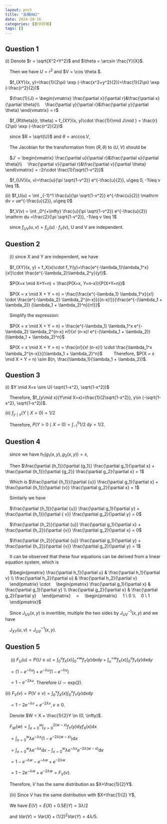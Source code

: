 ```yaml
---
layout: post
title: "高概HW2"
date: 2024-10-16
categories: [数学好难]
tags: []  
---
```


## Question 1

(i) Denote $r = \sqrt{X^2+Y^2}$ and $\theta = \arcsin \frac{Y}{X}$.

　Then we have $U = r^2$ and $V = \cos \theta $.

　$f_{XY}(x, y)=\frac{1}{2\pi} \exp (-\frac{x^2+y^2}{2})=\frac{1}{2\pi} \exp (-\frac{r^2}{2})$

　$\frac{1}{J} = \begin{vmatrix} \frac{\partial x}{\partial r}&\frac{\partial x}{\partial \theta}\\
　\frac{\partial y}{\partial r}&\frac{\partial y}{\partial \theta}  \end{vmatrix} = r$

　$f_{R\theta}(r, \theta) = f_{XY}(x, y)\cdot \frac{1}{\mid J\mid } = \frac{r}{2\pi} \exp (-\frac{r^2}{2})$

　since $R = \sqrt{U}$ and $\theta = \arccos V$,

　The Jacobian for the transformation from $(R, \theta)$ to $(U, V)$ should be

　$J' = \begin{vmatrix} \frac{\partial u}{\partial r}&\frac{\partial u}{\partial \theta}\\
　\frac{\partial v}{\partial r}&\frac{\partial v}{\partial \theta}  \end{vmatrix} = -2r\cdot \frac{1}{\sqrt{1-v^2}}$

　$f_{UV}(u, v)=\frac{u}{\pi \sqrt{1-v^2}} e^{-\frac{u}{2}}, u\geq 0, -1\leq v \leq 1$.

(ii) $f_U(u) = \int _{-1}^1 \frac{u}{\pi \sqrt{1-v^2}} e^{-\frac{u}{2}} \mathrm dv = ue^{-\frac{u}{2}}, u\geq 0$

　$f_V(v) = \int _0^{+\infty} \frac{u}{\pi \sqrt{1-v^2}} e^{-\frac{u}{2}} \mathrm du =\frac{2}{\pi \sqrt{1-v^2}}, -1\leq v \leq 1$

　since $f_{UV}(u, v) = f_U(u)\cdot f_V(v)$, U and V are independent.

## Question 2

　(i) since X and Y are independent, we have

　$f_{XY}(x, y) = f_X(x)\cdot f_Y(y)=\frac{e^{-\lambda_1}\lambda_1^x}{x!}\cdot \frac{e^{-\lambda_2}\lambda_2^y}{y!}$.

　$P(X=x \mid X+Y=n) = \frac{P(X=x, Y=n-x)}{P(X+Y=n)}$

　$P(X = x \mid X + Y = n) = \frac{\frac{e^{-\lambda_1} \lambda_1^x}{x!} \cdot \frac{e^{-\lambda_2} \lambda_2^{n-x}}{(n-x)!}}{\frac{e^{-(\lambda_1 + \lambda_2)} (\lambda_1 + \lambda_2)^n}{n!}}$

　Simplify the expression:

　$P(X = x \mid X + Y = n) = \frac{e^{-\lambda_1} \lambda_1^x e^{-\lambda_2} \lambda_2^{n-x} n!}{x! (n-x)! e^{-(\lambda_1 + \lambda_2)} (\lambda_1 + \lambda_2)^n}$

　$P(X = x \mid X + Y = n) = \frac{n!}{x! (n-x)!} \cdot \frac{\lambda_1^x \lambda_2^{n-x}}{(\lambda_1 + \lambda_2)^n}$
　
　Therefore, $P(X = x \mid X + Y = n) \sim B(n, \frac{\lambda_1}{\lambda_1 + \lambda_2})$.



## Question 3

(i) $Y \mid  X=x \sim U(-\sqrt{1-x^2}, \sqrt{1-x^2})$

　Therefore, $f_{y\mid x}(Y\mid X=x)=\frac{1}{2\sqrt{1-x^2}}, y\in (-\sqrt{1-x^2}, \sqrt{1-x^2})$.

(ii) $f_{y\mid x}(Y\mid X=0)=1/2$

　Therefore, $P(Y>0\mid X=0)=\int_{-1}^0 1/2\  \mathrm dy=1/2$.

## Question 4

　since we have $h_1(g_1(x, y), g_2(x, y)) = x$,

　Then $\frac{\partial {h_1}}{\partial {g_1}} \frac{\partial g_1}{\partial x} + \frac{\partial {h_1}}{\partial {g_2}} \frac{\partial g_2}{\partial x} = 1$

　Which is $\frac{\partial {h_1}}{\partial {u}} \frac{\partial  g_1}{\partial  x} + \frac{\partial {h_1}}{\partial {v}} \frac{\partial  g_2}{\partial x} = 1$

　Similarly we have

　$\frac{\partial {h_1}}{\partial {u}} \frac{\partial  g_1}{\partial  y} + \frac{\partial {h_1}}{\partial { v}} \frac{\partial  g_2}{\partial y} = 0$

　$\frac{\partial {h_2}}{\partial {u}} \frac{\partial  g_1}{\partial  x} + \frac{\partial {h_2}}{\partial {v}} \frac{\partial  g_2}{\partial x} = 0$

　$\frac{\partial {h_2}}{\partial {u}} \frac{\partial  g_1}{\partial  y} + \frac{\partial {h_2}}{\partial {v}} \frac{\partial   g_2}{\partial y} = 1$

　It can be observed that these four equations can be derived from a linear equation system, which is

　$\begin{pmatrix}
\frac{\partial h_1}{\partial u} & \frac{\partial h_1}{\partial v} \\
\frac{\partial h_2}{\partial u} & \frac{\partial h_2}{\partial v}
　\end{pmatrix} \cdot 
　\begin{pmatrix}
\frac{\partial g_1}{\partial x} & \frac{\partial g_1}{\partial y} \\
\frac{\partial g_2}{\partial x} & \frac{\partial g_2}{\partial y}
　\end{pmatrix}
　=
　\begin{pmatrix}
　1 \ 0 \\
　0 \ 1
　\end{pmatrix}$

　Since $J_{UV}(x, y)$ is invertible, multiple the two sides by $J_{UV}^{-1}(x, y)$ and we have

　$J_{XY}(u, v)=J_{UV}^{-1}(x, y)$.
　
　
　
## Question 5
　
(i) $F_U(u) = P(U\leq u) = \int_0^u{f_X(x)}\int_0^{+\infty}{f_Y(y)}\mathrm dx\mathrm dy + \int_u^{+\infty}{f_X(x)}\int_0^u{f_Y(y)}\mathrm dx\mathrm dy$

　$= (1-e^{-\lambda u})+e^{-\lambda u}(1-e^{-\lambda u})$

　$=1-e^{-2\lambda u}$. Therefore $U \sim \mathrm{exp}(2)$.

(ii) $F_V(v) = P(V\leq v) = \int_0^v{f_X(x)}\int_0^v{f_Y(y)}\mathrm dx\mathrm dy$

　$=1-2e^{-\lambda v}+e^{-2\lambda v}, v\geq 0$.

　Denote $W = X + \frac{1}{2}Y \in (0, \infty)$.

　$F_W(w)=\int_{x=0}^w\int_{y=0}^{2(w-x)}f_Y(y)\mathrm dyf_X(x)\mathrm dx$

　$=\int_{x=0}^w\lambda e^{-\lambda x}(1-e^{-2\lambda (w-x)}) \mathrm dx$

　$=\int_{x=0}^w\lambda e^{-\lambda x}\mathrm dx - \int_{x=0}^w\lambda e^{-\lambda x}e^{-2\lambda (w-x)} \mathrm dx$

　$=1-e^{-\lambda w} -e^{-\lambda w} +e^{-2\lambda w}$

　$=1-2e^{-\lambda w} +e^{-2\lambda w} = F_V(v)$.

　Therefore, $V$ has the same distribution as $X+\frac{1}{2}Y$.

　(iii) Since $V$ has the same distribution with $X+\frac{1}{2} Y$,

　We have $E(V)=E(X)+0.5E(Y)=3\lambda /2$ 

　and $Var(V) = Var(X)+(1/2)^2Var(Y)=4\lambda/5$.
　
　
